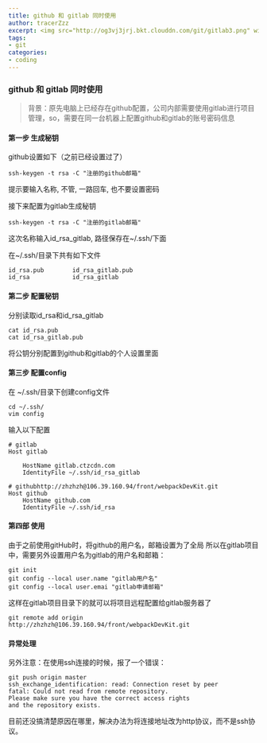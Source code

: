 ```yaml
---
title: github 和 gitlab 同时使用
author: tracerZzz 
excerpt: <img src="http://og3vj3jrj.bkt.clouddn.com/git/gitlab3.png" width="100%"></br>在github账号已经配置为全局的情况下，如何再进行gitlab的账号配置，在本机同时兼顾gitlab和github项目
tags: 
- git 
categories:
- coding
---
```


### github 和 gitlab 同时使用

>背景：原先电脑上已经存在github配置，公司内部需要使用gitlab进行项目管理，so，需要在同一台机器上配置github和gitlab的账号密码信息

#### 第一步 生成秘钥

github设置如下（之前已经设置过了）

    ssh-keygen -t rsa -C "注册的github邮箱"

提示要输入名称, 不管, 一路回车, 也不要设置密码

接下来配置为gitlab生成秘钥

    ssh-keygen -t rsa -C "注册的gitlab邮箱"


这次名称输入id_rsa_gitlab, 路径保存在~/.ssh/下面

在~/.ssh/目录下共有如下文件

    id_rsa.pub        id_rsa_gitlab.pub
    id_rsa            id_rsa_gitlab


#### 第二步 配置秘钥
分别读取id_rsa和id_rsa_gitlab

    cat id_rsa.pub
    cat id_rsa_gitlab.pub

将公钥分别配置到github和gitlab的个人设置里面

#### 第三步 配置config

在 ~/.ssh/目录下创建config文件

    cd ~/.ssh/
    vim config

输入以下配置
```config
# gitlab
Host gitlab

    HostName gitlab.ctzcdn.com
    IdentityFile ~/.ssh/id_rsa_gitlab

# githubhttp://zhzhzh@106.39.160.94/front/webpackDevKit.git
Host github
    HostName github.com
    IdentityFile ~/.ssh/id_rsa
```


#### 第四部 使用

由于之前使用gitHub时，将github的用户名，邮箱设置为了全局
所以在gitlab项目中，需要另外设置用户名为gitlab的用户名和邮箱：

    git init 
    git config --local user.name "gitlab用户名"
    git config --local user.emai "gitlab申请邮箱"


这样在gitlab项目目录下的就可以将项目远程配置给gitlab服务器了

    git remote add origin http://zhzhzh@106.39.160.94/front/webpackDevKit.git


#### 异常处理

另外注意：在使用ssh连接的时候，报了一个错误：

    git push origin master
    ssh_exchange_identification: read: Connection reset by peer
    fatal: Could not read from remote repository.
    Please make sure you have the correct access rights
    and the repository exists.


目前还没搞清楚原因在哪里，解决办法为将连接地址改为http协议，而不是ssh协议。